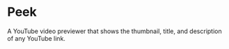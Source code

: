# Peek
A YouTube video previewer that shows the thumbnail, title, and description of any YouTube link.
